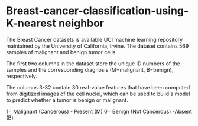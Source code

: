# Breast-cancer-classification-using-K-nearest neighbor
The Breast Cancer datasets is available UCI machine learning repository maintained by the University of California, Irvine.
The dataset contains 569 samples of malignant and benign tumor cells.

The first two columns in the dataset store the unique ID numbers of the samples and the corresponding diagnosis (M=malignant, B=benign), respectively.

The columns 3-32 contain 30 real-value features that have been computed from digitized images of the cell nuclei, which can be used to build a model to predict whether a tumor is benign or malignant.

1= Malignant (Cancerous) - Present (M)
0= Benign (Not Cancerous) -Absent (B)
